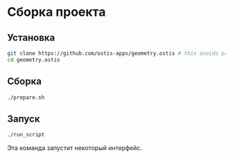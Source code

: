 # Сборка проекта

## Установка

```sh
git clone https://github.com/ostis-apps/geometry.ostis # this avoids problems on Windows filesystems
cd geometry.ostis
```

## Сборка

  ```sh
  ./prepare.sh
  ```

## Запуск

  ```sh
  ./run_script
  ```

  Эта команда запустит некоторый интерфейс.
